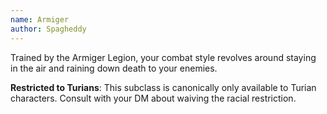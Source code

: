 ```yaml
---
name: Armiger
author: Spagheddy
---
```

Trained by the Armiger Legion, your combat style revolves around staying in the air and raining down death to your enemies.

__Restricted to Turians__: This subclass is canonically only available to Turian characters. Consult with your DM about waiving the racial restriction.
